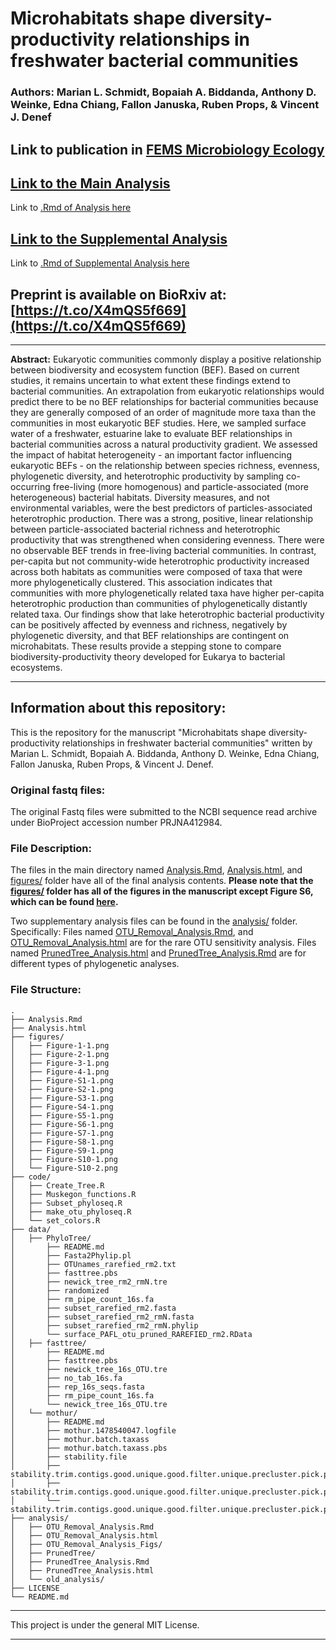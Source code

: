 # Microhabitats shape diversity-productivity relationships in freshwater bacterial communities

###  **Authors:** Marian L. Schmidt, Bopaiah A. Biddanda, Anthony D. Weinke, Edna Chiang, Fallon Januska, Ruben Props, & Vincent J. Denef

## Link to publication in [FEMS Microbiology Ecology](https://doi.org/10.1093/femsec/fiaa029)

## [Link to the Main Analysis](https://deneflab.github.io/Diversity_Productivity/Analysis.html)
Link to [.Rmd of Analysis here](Analysis.Rmd)

## [Link to the Supplemental Analysis](https://deneflab.github.io/Diversity_Productivity/analysis/OTU_Removal_Analysis.html)
Link to [.Rmd of Supplemental Analysis here](analysis/OTU_Removal_Analysis.Rmd)

## Preprint is available on BioRxiv at: [https://t.co/X4mQS5f669](https://t.co/X4mQS5f669)

**********

**Abstract:** Eukaryotic communities commonly display a positive relationship between biodiversity and ecosystem function (BEF). Based on current studies, it remains uncertain to what extent these findings extend to bacterial communities. An extrapolation from eukaryotic relationships would predict there to be no BEF relationships for bacterial communities because they are generally composed of an order of magnitude more taxa than the communities in most eukaryotic BEF studies. Here, we sampled surface water of a freshwater, estuarine lake to evaluate BEF relationships in bacterial communities across a natural productivity gradient. We assessed the impact of habitat heterogeneity - an important factor influencing eukaryotic BEFs - on the relationship between species richness, evenness, phylogenetic diversity, and heterotrophic productivity by sampling co-occurring free-living (more homogenous) and particle-associated (more heterogeneous) bacterial habitats. Diversity measures, and not environmental variables, were the best predictors of particles-associated heterotrophic production. There was a strong, positive, linear relationship between particle-associated bacterial richness and heterotrophic productivity that was strengthened when considering evenness. There were no observable BEF trends in free-living bacterial communities. In contrast, per-capita but not community-wide heterotrophic productivity increased across both habitats as communities were composed of taxa that were more phylogenetically clustered. This association indicates that communities with more phylogenetically related taxa have higher per-capita heterotrophic production than communities of phylogenetically distantly related taxa. Our findings show that lake heterotrophic bacterial productivity can be positively affected by evenness and richness, negatively by phylogenetic diversity, and that BEF relationships are contingent on microhabitats. These results provide a stepping stone to compare biodiversity-productivity theory developed for Eukarya to bacterial ecosystems.  

**********

## Information about this repository:  

This is the repository for the manuscript "Microhabitats shape diversity-productivity relationships in freshwater bacterial communities" written by Marian L. Schmidt, Bopaiah A. Biddanda, Anthony D. Weinke, Edna Chiang, Fallon Januska, Ruben Props, & Vincent J. Denef.  

### **Original fastq files:**
The original Fastq files were submitted to the NCBI sequence read archive under BioProject accession number PRJNA412984.


### **File Description:**

The files in the main directory named [Analysis.Rmd](https://github.com/marschmi/Diversity_Productivity/blob/master/Analysis.Rmd), [Analysis.html](Analysis.html), and [figures/](https://github.com/marschmi/Diversity_Productivity/tree/master/figures/) folder have all of the final analysis contents. **Please note that the [figures/](https://github.com/marschmi/Diversity_Productivity/tree/master/figures/) folder has all of the figures in the manuscript except Figure S6, which can be found [here](https://github.com/marschmi/Diversity_Productivity/blob/master/analysis/OTU_Removal_Analysis_Figs/figS6-1.png).**

Two supplementary analysis files can be found in the [analysis/](https://github.com/DenefLab/Diversity_Productivity/tree/master/analysis) folder. Specifically: Files named [OTU_Removal_Analysis.Rmd](https://github.com/marschmi/Diversity_Productivity/blob/master/analysis/OTU_Removal_Analysis.Rmd), and [OTU_Removal_Analysis.html](analysis/OTU_Removal_Analysis.html) are for the rare OTU sensitivity analysis. Files named [PrunedTree_Analysis.html](analysis/PrunedTree_Analysis.html) and [PrunedTree_Analysis.Rmd](https://github.com/DenefLab/Diversity_Productivity/blob/master/analysis/PrunedTree_Analysis.Rmd) are for different types of phylogenetic analyses. 

### **File Structure:**

```
.
├── Analysis.Rmd
├── Analysis.html
├── figures/
│   ├── Figure-1-1.png
│   ├── Figure-2-1.png
│   ├── Figure-3-1.png
│   ├── Figure-4-1.png
│   ├── Figure-S1-1.png
│   ├── Figure-S2-1.png
│   ├── Figure-S3-1.png
│   ├── Figure-S4-1.png
│   ├── Figure-S5-1.png
│   ├── Figure-S6-1.png
│   ├── Figure-S7-1.png
│   ├── Figure-S8-1.png
│   ├── Figure-S9-1.png
│   ├── Figure-S10-1.png
│   └── Figure-S10-2.png
├── code/
│   ├── Create_Tree.R
│   ├── Muskegon_functions.R
│   ├── Subset_phyloseq.R
│   ├── make_otu_phyloseq.R
│   └── set_colors.R
├── data/
│   ├── PhyloTree/
│       ├── README.md
│       ├── Fasta2Phylip.pl
│       ├── OTUnames_rarefied_rm2.txt
│       ├── fasttree.pbs
│       ├── newick_tree_rm2_rmN.tre
│       ├── randomized
│       ├── rm_pipe_count_16s.fa
│       ├── subset_rarefied_rm2.fasta
│       ├── subset_rarefied_rm2_rmN.fasta
│       ├── subset_rarefied_rm2_rmN.phylip
│       └── surface_PAFL_otu_pruned_RAREFIED_rm2.RData
│   ├── fasttree/
│       ├── README.md
│       ├── fasttree.pbs
│       ├── newick_tree_16s_OTU.tre
│       ├── no_tab_16s.fa
│       ├── rep_16s_seqs.fasta
│       ├── rm_pipe_count_16s.fa
│       └── newick_tree_16s_OTU.tre
│   └── mothur/
│       ├── README.md
│       ├── mothur.1478540047.logfile
│       ├── mothur.batch.taxass
│       ├── mothur.batch.taxass.pbs
│       ├── stability.file
│       ├── stability.trim.contigs.good.unique.good.filter.unique.precluster.pick.pick.an.unique_list.0.03.cons.taxonomy
│       ├── stability.trim.contigs.good.unique.good.filter.unique.precluster.pick.pick.an.unique_list.0.03.rep.fasta
│       └── stability.trim.contigs.good.unique.good.filter.unique.precluster.pick.pick.an.unique_list.shared
├── analysis/
│   ├── OTU_Removal_Analysis.Rmd
│   ├── OTU_Removal_Analysis.html
│   ├── OTU_Removal_Analysis_Figs/
│   ├── PrunedTree/
│   ├── PrunedTree_Analysis.Rmd
│   ├── PrunedTree_Analysis.html
│   └── old_analysis/
├── LICENSE
└── README.md
```

**********

This project is under the general MIT License.

**********
